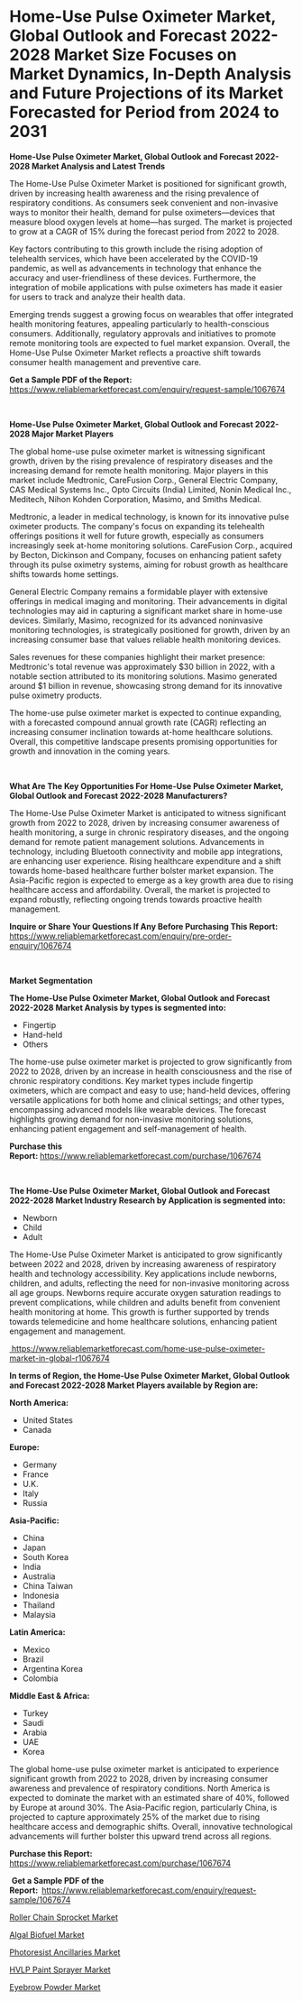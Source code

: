 <p><h1>Home-Use Pulse Oximeter Market, Global Outlook and Forecast 2022-2028 Market Size Focuses on Market Dynamics, In-Depth Analysis and Future Projections of its Market Forecasted for Period from 2024 to 2031</h1></p><p><strong>Home-Use Pulse Oximeter Market, Global Outlook and Forecast 2022-2028 Market Analysis and Latest Trends</strong></p>
<p><p>The Home-Use Pulse Oximeter Market is positioned for significant growth, driven by increasing health awareness and the rising prevalence of respiratory conditions. As consumers seek convenient and non-invasive ways to monitor their health, demand for pulse oximeters—devices that measure blood oxygen levels at home—has surged. The market is projected to grow at a CAGR of 15% during the forecast period from 2022 to 2028. </p><p>Key factors contributing to this growth include the rising adoption of telehealth services, which have been accelerated by the COVID-19 pandemic, as well as advancements in technology that enhance the accuracy and user-friendliness of these devices. Furthermore, the integration of mobile applications with pulse oximeters has made it easier for users to track and analyze their health data. </p><p>Emerging trends suggest a growing focus on wearables that offer integrated health monitoring features, appealing particularly to health-conscious consumers. Additionally, regulatory approvals and initiatives to promote remote monitoring tools are expected to fuel market expansion. Overall, the Home-Use Pulse Oximeter Market reflects a proactive shift towards consumer health management and preventive care.</p></p>
<p><strong>Get a Sample PDF of the Report:&nbsp;</strong> <a href="https://www.reliablemarketforecast.com/enquiry/request-sample/1067674">https://www.reliablemarketforecast.com/enquiry/request-sample/1067674</a></p>
<p>&nbsp;</p>
<p><strong>Home-Use Pulse Oximeter Market, Global Outlook and Forecast 2022-2028 Major Market Players</strong></p>
<p><p>The global home-use pulse oximeter market is witnessing significant growth, driven by the rising prevalence of respiratory diseases and the increasing demand for remote health monitoring. Major players in this market include Medtronic, CareFusion Corp., General Electric Company, CAS Medical Systems Inc., Opto Circuits (India) Limited, Nonin Medical Inc., Meditech, Nihon Kohden Corporation, Masimo, and Smiths Medical.</p><p>Medtronic, a leader in medical technology, is known for its innovative pulse oximeter products. The company's focus on expanding its telehealth offerings positions it well for future growth, especially as consumers increasingly seek at-home monitoring solutions. CareFusion Corp., acquired by Becton, Dickinson and Company, focuses on enhancing patient safety through its pulse oximetry systems, aiming for robust growth as healthcare shifts towards home settings.</p><p>General Electric Company remains a formidable player with extensive offerings in medical imaging and monitoring. Their advancements in digital technologies may aid in capturing a significant market share in home-use devices. Similarly, Masimo, recognized for its advanced noninvasive monitoring technologies, is strategically positioned for growth, driven by an increasing consumer base that values reliable health monitoring devices.</p><p>Sales revenues for these companies highlight their market presence: Medtronic's total revenue was approximately $30 billion in 2022, with a notable section attributed to its monitoring solutions. Masimo generated around $1 billion in revenue, showcasing strong demand for its innovative pulse oximetry products.</p><p>The home-use pulse oximeter market is expected to continue expanding, with a forecasted compound annual growth rate (CAGR) reflecting an increasing consumer inclination towards at-home healthcare solutions. Overall, this competitive landscape presents promising opportunities for growth and innovation in the coming years.</p></p>
<p>&nbsp;</p>
<p><strong>What Are The Key Opportunities For Home-Use Pulse Oximeter Market, Global Outlook and Forecast 2022-2028 Manufacturers?</strong></p>
<p><p>The Home-Use Pulse Oximeter Market is anticipated to witness significant growth from 2022 to 2028, driven by increasing consumer awareness of health monitoring, a surge in chronic respiratory diseases, and the ongoing demand for remote patient management solutions. Advancements in technology, including Bluetooth connectivity and mobile app integrations, are enhancing user experience. Rising healthcare expenditure and a shift towards home-based healthcare further bolster market expansion. The Asia-Pacific region is expected to emerge as a key growth area due to rising healthcare access and affordability. Overall, the market is projected to expand robustly, reflecting ongoing trends towards proactive health management.</p></p>
<p><strong>Inquire or Share Your Questions If Any Before Purchasing This Report:</strong> <a href="https://www.reliablemarketforecast.com/enquiry/pre-order-enquiry/1067674">https://www.reliablemarketforecast.com/enquiry/pre-order-enquiry/1067674</a></p>
<p>&nbsp;</p>
<p><strong>Market Segmentation</strong></p>
<p><strong>The Home-Use Pulse Oximeter Market, Global Outlook and Forecast 2022-2028 Market Analysis by types is segmented into:</strong></p>
<p><ul><li>Fingertip</li><li>Hand-held</li><li>Others</li></ul></p>
<p><p>The home-use pulse oximeter market is projected to grow significantly from 2022 to 2028, driven by an increase in health consciousness and the rise of chronic respiratory conditions. Key market types include fingertip oximeters, which are compact and easy to use; hand-held devices, offering versatile applications for both home and clinical settings; and other types, encompassing advanced models like wearable devices. The forecast highlights growing demand for non-invasive monitoring solutions, enhancing patient engagement and self-management of health.</p></p>
<p><strong>Purchase this Report:&nbsp;</strong><a href="https://www.reliablemarketforecast.com/purchase/1067674">https://www.reliablemarketforecast.com/purchase/1067674</a></p>
<p>&nbsp;</p>
<p><strong>The Home-Use Pulse Oximeter Market, Global Outlook and Forecast 2022-2028 Market Industry Research by Application is segmented into:</strong></p>
<p><ul><li>Newborn</li><li>Child</li><li>Adult</li></ul></p>
<p><p>The Home-Use Pulse Oximeter Market is anticipated to grow significantly between 2022 and 2028, driven by increasing awareness of respiratory health and technology accessibility. Key applications include newborns, children, and adults, reflecting the need for non-invasive monitoring across all age groups. Newborns require accurate oxygen saturation readings to prevent complications, while children and adults benefit from convenient health monitoring at home. This growth is further supported by trends towards telemedicine and home healthcare solutions, enhancing patient engagement and management.</p></p>
<p><a href="https://www.reliablemarketforecast.com/home-use-pulse-oximeter-market-in-global-r1067674">&nbsp;https://www.reliablemarketforecast.com/home-use-pulse-oximeter-market-in-global-r1067674</a></p>
<p><strong>In terms of Region, the Home-Use Pulse Oximeter Market, Global Outlook and Forecast 2022-2028 Market Players available by Region are:</strong></p>
<p>
    <p> <strong> North America: </strong>
        <ul>
            <li>United States</li>
            <li>Canada</li>
        </ul>
        </p> 
    <p> <strong> Europe: </strong>
        <ul>
            <li>Germany</li>
            <li>France</li>
            <li>U.K.</li>
            <li>Italy</li>
            <li>Russia</li>
        </ul>
        </p> 
    <p> <strong> Asia-Pacific: </strong>
        <ul>
            <li>China</li>
            <li>Japan</li>
            <li>South Korea</li>
            <li>India</li>
            <li>Australia</li>
            <li>China Taiwan</li>
            <li>Indonesia</li>
            <li>Thailand</li>
            <li>Malaysia</li>
        </ul>
        </p> 
    <p> <strong> Latin America: </strong>
        <ul>
            <li>Mexico</li>
            <li>Brazil</li>
            <li>Argentina Korea</li>
            <li>Colombia</li>
        </ul>
        </p> 
    <p> <strong> Middle East & Africa: </strong>
        <ul>
            <li>Turkey</li>
            <li>Saudi</li>
            <li>Arabia</li>
            <li>UAE</li>
            <li>Korea</li>
        </ul>
    </p>
    </p>
<p><p>The global home-use pulse oximeter market is anticipated to experience significant growth from 2022 to 2028, driven by increasing consumer awareness and prevalence of respiratory conditions. North America is expected to dominate the market with an estimated share of 40%, followed by Europe at around 30%. The Asia-Pacific region, particularly China, is projected to capture approximately 25% of the market due to rising healthcare access and demographic shifts. Overall, innovative technological advancements will further bolster this upward trend across all regions.</p></p>
<p><strong>Purchase this Report: </strong><a href="https://www.reliablemarketforecast.com/purchase/1067674">https://www.reliablemarketforecast.com/purchase/1067674</a></p>
<p>&nbsp;<strong>Get a Sample PDF of the Report:&nbsp;&nbsp;</strong><a href="https://www.reliablemarketforecast.com/enquiry/request-sample/1067674">https://www.reliablemarketforecast.com/enquiry/request-sample/1067674</a></p>
<p><strong></strong></p>
<p><p><a href="https://medium.com/@julia.vaughan5768/the-global-roller-chain-sprocket-market-is-a-dynamic-and-growing-industry-913518c09144">Roller Chain Sprocket Market</a></p><p><a href="https://www.linkedin.com/pulse/driving-factors-behind-algal-biofuel-market-trends-applications-rkfme?trackingId=dkEJM3j8T%2BCIj9aqhRubqw%3D%3D">Algal Biofuel Market</a></p><p><a href="https://issuu.com/reportprime-2/docs/photoresist-ancillaries-market-size_a95aa4c7b7cbde">Photoresist Ancillaries Market</a></p><p><a href="https://medium.com/@julia.vaughan5768/hvlp-paint-sprayer-market-share-size-trends-industry-analysis-report-by-type-by-end-use-df2ca772093b?postPublishedType=initial">HVLP Paint Sprayer Market</a></p><p><a href="https://www.linkedin.com/pulse/global-eyebrow-powder-market-analysis-key-trends-future-de2ze?trackingId=%2BFeG4PqRQrabUjAI77NGog%3D%3D">Eyebrow Powder Market</a></p></p>